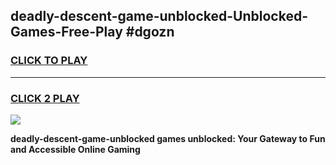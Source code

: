 
## deadly-descent-game-unblocked-Unblocked-Games-Free-Play #dgozn
<h3>
<a href="https://us.freeplayer.one?title=deadly-descent-game-unblocked&ref=9M">CLICK TO PLAY</a></h3>
<hr>

<h3>
<a href="https://us.freeplayer.one?title=deadly-descent-game-unblocked&ref=9M">CLICK 2 PLAY</a>
  
</h3>

<a href="https://us.freeplayer.one?title=deadly-descent-game-unblocked&ref=9M"><img src="https://clearcache.store/games.png"></a>


**deadly-descent-game-unblocked games unblocked: Your Gateway to Fun and Accessible Online Gaming**
